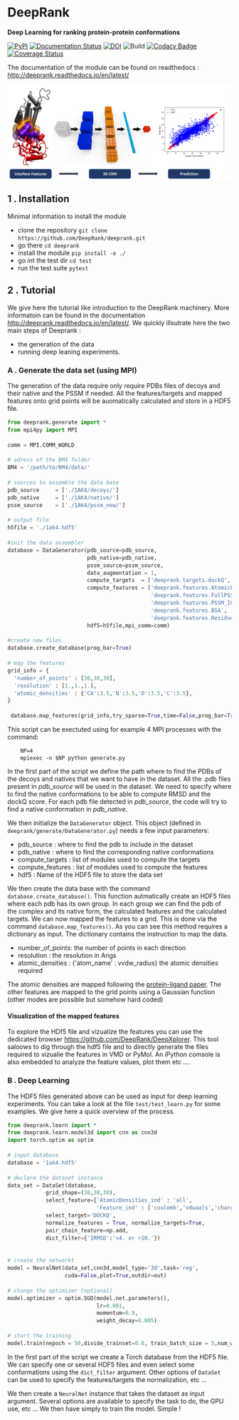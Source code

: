 # DeepRank

**Deep Learning for ranking protein-protein conformations**

[![PyPI](https://img.shields.io/pypi/v/deeprank)](https://pypi.org/project/deeprank/)
[![Documentation Status](https://readthedocs.org/projects/deeprank/badge/?version=latest)](http://deeprank.readthedocs.io/?badge=latest)
[![DOI](https://zenodo.org/badge/DOI/10.5281/zenodo.3735042.svg)](https://doi.org/10.5281/zenodo.3735042)
![Build](https://github.com/DeepRank/deeprank/workflows/Build/badge.svg)
[![Codacy Badge](https://app.codacy.com/project/badge/Grade/4254dd4798bf4cfa9f8f6fe0079de144)](https://www.codacy.com/gh/DeepRank/deeprank/dashboard?utm_source=github.com&amp;utm_medium=referral&amp;utm_content=DeepRank/deeprank&amp;utm_campaign=Badge_Grade)
[![Coverage Status](https://coveralls.io/repos/github/DeepRank/deeprank/badge.svg?branch=master)](https://coveralls.io/github/DeepRank/deeprank?branch=master)


The documentation of the module can be found on readthedocs :
<http://deeprank.readthedocs.io/en/latest/>

![alt-text](./pics/deeprank.png)

## 1 . Installation

Minimal information to install the module


-   clone the repository `git clone https://github.com/DeepRank/deeprank.git`
-   go there             `cd deeprank`
-   install the module   `pip install -e ./`
-   go int the test dir `cd test`
-   run the test suite `pytest`


## 2 . Tutorial

We give here the tutorial like introduction to the DeepRank machinery. More informatoin can be found in the documentation <http://deeprank.readthedocs.io/en/latest/>.  We quickly illsutrate here the two main steps of Deeprank :

-   the generation of the data
-   running deep leaning experiments.

### A . Generate the data set (using MPI)

The generation of the data require only require PDBs files of decoys and their native and the PSSM if needed. All the features/targets and mapped features onto grid points will be auomatically calculated and store in a HDF5 file.

```python
from deeprank.generate import *
from mpi4py import MPI

comm = MPI.COMM_WORLD

# adress of the BM4 folder
BM4 = '/path/to/BM4/data/'

# sources to assemble the data base
pdb_source     = ['./1AK4/decoys/']
pdb_native     = ['./1AK4/native/']
pssm_source    = ['./1AK4/pssm_new/']

# output file
h5file = './1ak4.hdf5'

#init the data assembler
database = DataGenerator(pdb_source=pdb_source,
                         pdb_native=pdb_native,
                         pssm_source=pssm_source,
                         data_augmentation = 1,
                         compute_targets  = ['deeprank.targets.dockQ','deeprank.targets.binary_class'],
                         compute_features = ['deeprank.features.AtomicFeature',
                                             'deeprank.features.FullPSSM',
                                             'deeprank.features.PSSM_IC',
                                             'deeprank.features.BSA',
                                             'deeprank.features.ResidueDensity'],
                         hdf5=h5file,mpi_comm=comm)

#create new files
database.create_database(prog_bar=True)

# map the features
grid_info = {
  'number_of_points' : [30,30,30],
  'resolution' : [1.,1.,1.],
  'atomic_densities' : {'CA':3.5,'N':3.5,'O':3.5,'C':3.5},
}

 database.map_features(grid_info,try_sparse=True,time=False,prog_bar=True)
```

This script can be exectuted using for example 4 MPI processes with the command:

```
    NP=4
    mpiexec -n $NP python generate.py
```

In  the first part of the script we define the path where to find the PDBs of the decoys and natives that we want to have in the dataset. All the .pdb files present in _pdb_source_ will be used in the dataset. We need to specify where to find the native conformations to be able to compute RMSD and the dockQ score. For each pdb file detected in _pdb_source_, the code will try to find a native conformation in _pdb_native_.

We then initialize the `DataGenerator` object. This object (defined in `deeprank/generate/DataGenerator.py`) needs a few input parameters:

-   pdb_source : where to find the pdb to include in the dataset
-   pdb_native : where to find the corresponding native conformations
-   compute_targets : list of modules used to compute the targets
-   compute_features : list of modules used to compute the features
-   hdf5 : Name of the HDF5 file to store the data set

We then create the data base with the command `database.create_database()`. This function autmatically create an HDF5 files where each pdb has its own group. In each group we can find the pdb of the complex and its native form, the calculated features and the calculated targets. We can now mapped the features to a grid. This is done via the command `database.map_features()`. As you can see this method requires a dictionary as input. The dictionary contains the instruction to map the data.

-   number_of_points: the number of points in each direction
-   resolution : the resolution in Angs
-   atomic_densities : {'atom_name' : vvdw_radius} the atomic densities required

The atomic densities are mapped following the [protein-ligand paper](https://arxiv.org/abs/1612.02751). The other features are mapped to the grid points using a Gaussian function (other modes are possible but somehow hard coded)

#### Visualization of the mapped features

To explore the HDf5 file and vizualize the features you can use the dedicated browser <https://github.com/DeepRank/DeepXplorer>. This tool saloows to dig through the hdf5 file and to directly generate the files required to vizualie the features in VMD or PyMol. An iPython comsole is also embedded to analyze the feature values, plot them etc ....

### B . Deep Learning

The HDF5 files generated above can be used as input for deep learning experiments. You can take a look at the file `test/test_learn.py` for some examples. We give here a quick overview of the process.

```python
from deeprank.learn import *
from deeprank.learn.model3d import cnn as cnn3d
import torch.optim as optim

# input database
database = '1ak4.hdf5'

# declare the dataset instance
data_set = DataSet(database,
            grid_shape=(30,30,30),
            select_feature={'AtomicDensities_ind' : 'all',
                            'Feature_ind' : ['coulomb','vdwaals','charge','pssm'] },
            select_target='DOCKQ',
            normalize_features = True, normalize_targets=True,
            pair_chain_feature=np.add,
            dict_filter={'IRMSD':'<4. or >10.'})


# create the networkt
model = NeuralNet(data_set,cnn3d,model_type='3d',task='reg',
                  cuda=False,plot=True,outdir=out)

# change the optimizer (optional)
model.optimizer = optim.SGD(model.net.parameters(),
                            lr=0.001,
                            momentum=0.9,
                            weight_decay=0.005)

# start the training
model.train(nepoch = 50,divide_trainset=0.8, train_batch_size = 5,num_workers=0)
```

In the first part of the script we create a Torch database from the HDF5 file. We can specify one or several HDF5 files and even select some conformations using the `dict_filter` argument. Other options of `DataSet` can be used to specify the features/targets the normalization, etc ...

We then create a `NeuralNet` instance that takes the dataset as input argument. Several options are available to specify the task to do, the GPU use, etc ... We then have simply to train the model. Simple !
